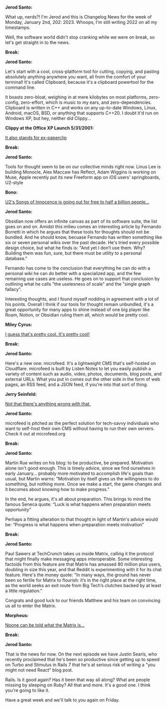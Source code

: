 **Jerod Santo:**

What up, nerds?! I'm Jerod and this is Changelog News for the week of Monday, January 2nd, 202: 2023. Whoops, I'm still writing 2022 on all my timestamps.

Well, the software world didn't stop cranking while we were on break, so let's get straight in to the news.

**Break:**

**Jerod Santo:**

Let's start with a cool, cross-platform tool for cutting, copying, and pasting absolutely anything anywhere you want, all from the comfort of your terminal! It's called Clipboard, because it's a clipboard powertool for the command line.

It boasts zero-bloat, weighing in at mere kilobytes on most platforms, zero-config, zero-effort, which is music to my ears, and zero-dependencies. Clipboard is written in C++ and works on any up-to-date Windows, Linux, Android, macOS, BSD, or anything that supports C++20. I doubt it'd run on Windows XP, but hey, neither did Clippy...

**Clippy at the Office XP Launch 5/31/2001:**

[It also stands for ex-paperclip](https://www.youtube.com/watch?v=Pp1-fLQKmkk)

**Break:**

**Jerod Santo:**

Tools for thought seem to be on our collective minds right now. Linus Lee is building Monocle, Alex Maccaw has Reflect, Adam Wiggins is working on Muse, Apple recently put its new Freeform app on iOS users' springboards, U2-style

**Bono:**

[U2's Songs of Innocence is going out for free to half a billion people...](https://www.youtube.com/watch?v=01ZN3xEq7aQ)

**Jerod Santo:**

Obsidian now offers an infinite canvas as part of its software suite, the list goes on and on. Amidst this milieu comes an interesting article by Fernando Borretti in which he argues that these tools for thoughts should not be bundled. And he should know, becuase Fernando has written something like six or seven personal wikis over the past decade. He's tried every possible design choice, but what he finds is: "And yet I don’t use them. Why? Building them was fun, sure, but there must be utility to a personal database."

Fernando has come to the conclusion that everything he can do with a personal wiki he can do better with a specialized app, and the few remaining use cases are useless. He goes on to support that conclusion by outlining what he calls "the uselesness of scale" and the "single graph fallacy".

Interesting thoughts, and I found myself nodding in agreement with a lot of his points. Overall I think if our tools for thought remain unbundled, it's a great opportunity for many apps to shine instead of one big player like Roam, Notion, or Obsidian ruling them all, which would be pretty cool.

**Miley Cyrus:**

[I guess that's pretty cool. It's pretty cool!](https://www.youtube.com/watch?v=ZDJEVHMKlNM)

**Break:**

**Jerod Santo:**

Here's a new one: microfeed. It's a lightweight CMS that's self-hosted on Cloudflare. microfeed is built by Listen Notes to let you easily publish a variety of content such as audio, video, photos, documents, blog posts, and external URLs. What you put in comes out the other side in the form of web pages, an RSS feed, and a JSON feed, if you're into that sort of thing.

**Jerry Seinfeld:**

[Not that there's anything wrong with that.](https://www.youtube.com/watch?v=x0pPPkkT7GI)

**Jerod Santo:**

microfeed is pitched as the perfect solution for tech-savvy individuals who want to self-host their own CMS without having to run their own servers. Check it out at microfeed.org

**Break:**

**Jerod Santo:**

Martin Rue writes on his blog: to be productive, be prepared. Motivation alone isn't good enough. This is timely advice, since we find ourselves in early January... probably more motivated to accomplish life's goals than usual, but Martin warns: "Motivation by itself gives us the willingness to do something, but nothing more. Once we make a start, the game changes and it becomes about knowing how to make progress."

In the end, he argues, it's all about preparation. This brings to mind the famous Seneca quote: “Luck is what happens when preparation meets opportunity”

Perhaps a fitting alteration to that thought in light of Martin's advice would be: “Progress is what happens when preparation meets motivation”

**Break:**

**Jerod Santo:**

Paul Sawers at TechCrunch takes us inside Matrix, calling it the protocol that might finally make messaging apps interoperable. Some interesting factoids from this feature are that Matrix has amassed 80 million plus users, doubling in size this year, and that Reddit is experimenting with it for its chat feature.  Here's the money quote: "In many ways, the ground has never been so fertile for Matrix to flourish: it’s in the right place at the right time, as the world seeks an exit route from Big Tech’s clutches backed by at least a little regulation."

Congrats and good luck to our friends Matthew and his team on convincing us all to enter the Matrix.

**Morpheus:**

[Noone can be told what the Matrix is...](https://www.youtube.com/watch?v=ax2bQOZy6Sc)

**Break:**

**Jerod Santo:**

That is the news for now. On the next episode we have Justin Searls, who recently proclaimed that he's been so productive since getting up to speed on Turbo and Stimulus in Rails 7 that he's at serious risk of writing a "you might not need React" blog post.

Rails. Is it good again? Has it been that way all along? What are people missing by sleeping on Ruby? All that and more. It's a good one. I think you're going to like it.

Have a great week and we'll talk to you again on Friday.
